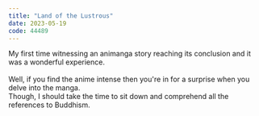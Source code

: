 ```yaml
---
title: "Land of the Lustrous"
date: 2023-05-19
code: 44489
---
```

My first time witnessing an animanga story reaching its conclusion and it was a wonderful experience.
<br><br>
Well, if you find the anime intense then you're in for a surprise when you delve into the manga.
<br>
Though, I should take the time to sit down and comprehend all the references to Buddhism.